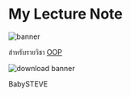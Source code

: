 # My Lecture Note
![banner](https://www.uhdpaper.com/)

สำหรับรายวิชา [OOP](https://beckham-4567.github.io)

![download banner](./peaceful_place_2-wallpaper-1920x1080.jpg)

BabySTEVE
